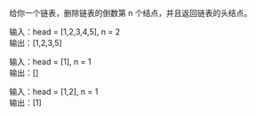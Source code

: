 给你一个链表，删除链表的倒数第 n 个结点，并且返回链表的头结点。  

输入：head = [1,2,3,4,5], n = 2  
输出：[1,2,3,5]  

输入：head = [1], n = 1  
输出：[]  

输入：head = [1,2], n = 1  
输出：[1]  
